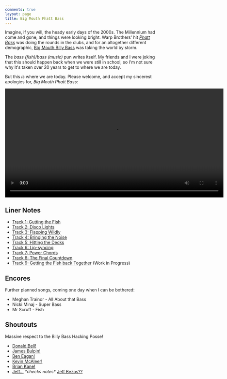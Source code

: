 ```yaml
---
comments: true
layout: page
title: Big Mouth Phatt Bass
---
```


Imagine, if you will, the heady early days of the 2000s. The Millennium had come and gone, and things were looking bright. Warp Brothers' hit [*Phatt Bass*](https://www.youtube.com/watch?v=Ca-r-U5ybx4&pp=ygUYd2FycCBicm90aGVycyBwaGF0dCBiYXNz) was doing the rounds in the clubs, and for an altogether different demographic, [Big Mouth Billy Bass](https://en.wikipedia.org/wiki/Big_Mouth_Billy_Bass) was taking the world by storm.

The *bass (fish)/bass (music)* pun writes itself. My friends and I were joking that this should happen back when we were still in school, so I'm not sure why it's taken over 20 years to get to where we are today.

But this *is* where we are today. Please welcome, and accept my sincerest apologies for, *Big Mouth Phatt Bass*:

<center><video width="720" controls><source src="https://video.ianrenton.com/phattbass/phattbass.webm" type="video/webm"></video></center>

## Liner Notes

* [Track 1: Gutting the Fish](/projects/big-mouth-phatt-bass/track-1-gutting-the-fish)
* [Track 2: Disco Lights](/projects/big-mouth-phatt-bass/track-2-disco-lights)
* [Track 3: Flapping Wildly](/projects/big-mouth-phatt-bass/track-3-flapping-wildly)
* [Track 4: Bringing the Noise](/projects/big-mouth-phatt-bass/track-4-bringing-the-noise)
* [Track 5: Hitting the Decks](/projects/big-mouth-phatt-bass/track-5-hitting-the-decks)
* [Track 6: Lip-syncing](/projects/big-mouth-phatt-bass/track-6-lip-syncing)
* [Track 7: Power Chords](/projects/big-mouth-phatt-bass/track-7-power-chords)
* [Track 8: The Final Countdown](/projects/big-mouth-phatt-bass/track-8-the-final-countdown)
* [Track 9: Getting the Fish back Together](/projects/big-mouth-phatt-bass/track-9-getting-the-fish-back-together) (Work in Progress)

## Encores

Further planned songs, coming one day when I can be bothered:

* Meghan Trainor - All About that Bass
* Nicki Minaj - Super Bass
* Mr Scruff - Fish

## Shoutouts

Massive respect to the Billy Bass Hacking Posse!

* [Donald Bell!](https://www.instructables.com/Animate-a-Billy-Bass-Mouth-With-Any-Audio-Source/)
* [James Bulpin!](https://automateeverythingsite.wordpress.com/2016/11/20/hacking-big-mouth-billy-bass-part-13/)
* [Ben Eagan!](https://www.cyber-omelette.com/2019/01/billy-bass-alexa.html)
* [Kevin McAleer!](https://www.kevsrobots.com/blog/big-mouth.html)
* [Brian Kane!](https://www.theverge.com/2016/11/4/13525172/amazon-alexa-big-mouth-billy-bass-hack-api)
* [Jeff...](https://inews.co.uk/news/consumer/big-mouth-billy-bass-amazon-alexa-speaker-buy-sale-228703) *\*checks notes\** [Jeff Bezos??](https://inews.co.uk/news/consumer/big-mouth-billy-bass-amazon-alexa-speaker-buy-sale-228703)
